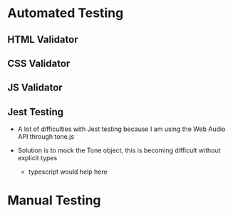 # Automated Testing

## HTML Validator

## CSS Validator 

## JS Validator

## Jest Testing

- A lot of difficulties with Jest testing because I am using the Web Audio API through tone.js

- Solution is to mock the Tone object, this is becoming difficult without explicit types
    - typescript would help here

# Manual Testing